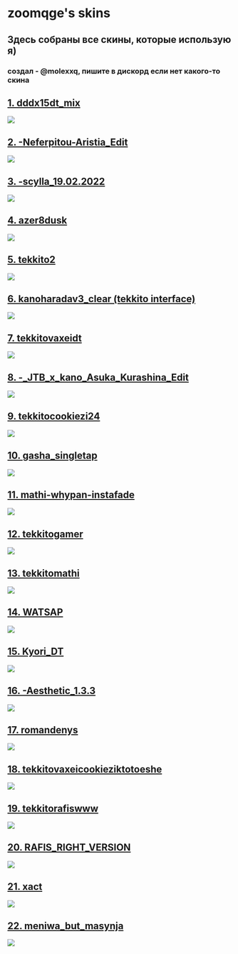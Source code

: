 # zoomqge's skins

## Здесь собраны все скины, которые использую я)

### создал - @molexxq, пишите в дискорд если нет какого-то скина

## [1. dddx15dt_mix](https://cdn.discordapp.com/attachments/1125160099263025353/1126184222319706122/dddx15dt_mix.osk)

![](https://osu.ppy.sh/ss/18686440/bfe5)

## [2. -Neferpitou-Aristia_Edit](https://cdn.discordapp.com/attachments/1125160099263025353/1126184410077724833/-Neferpitou-Aristia_Edit.osk)

![](https://i.imgur.com/qAo5ons.jpeg)

## [3. -scylla_19.02.2022](https://cdn.discordapp.com/attachments/1125160099263025353/1126184496283263128/-__scylla_19.02.2022.osk)

![](https://osu.ppy.sh/ss/18686446/aef6)

## [4. azer8dusk](https://cdn.discordapp.com/attachments/1125160099263025353/1126184648532308051/azer8dusk.osk)

![](https://osu.ppy.sh/ss/18686449/e395)

## [5. tekkito2](https://cdn.discordapp.com/attachments/1125160099263025353/1126184720212963449/tekkito2.osk)

![](https://osu.ppy.sh/ss/18686452/dcaa)

## [6. kanoharadav3_clear (tekkito interface)](https://cdn.discordapp.com/attachments/1125160099263025353/1126184720212963449/tekkito2.osk)

![](https://osu.ppy.sh/ss/18686466/95ad)

## [7. tekkitovaxeidt](https://cdn.discordapp.com/attachments/1125160099263025353/1126184770834026536/tekkitovaxeidt.osk)

![](https://i.imgur.com/DOTiJtk.jpeg)

## [8. -_JTB_x_kano_Asuka_Kurashina_Edit](https://cdn.discordapp.com/attachments/1125160099263025353/1126184800290623578/-_JTB_x_kano_Asuka_Kurashina_Edit.osk)

![](https://osu.ppy.sh/ss/18686480/218e)

## [9. tekkitocookiezi24](https://cdn.discordapp.com/attachments/1125160099263025353/1126184805202141204/tekkitocookiezi24.osk)

![](https://osu.ppy.sh/ss/18686472/b500)

## [10. gasha_singletap](https://cdn.discordapp.com/attachments/1125160099263025353/1126184817478860851/gasha_singletap.osk)

![](http://osu.ppy.sh/ss/18686483/bf74)

## [11. mathi-whypan-instafade ](https://cdn.discordapp.com/attachments/1125160099263025353/1126184966577995867/mathi-whypan-instafade.osk)

![](http://osu.ppy.sh/ss/18686487/b35a)

## [12. tekkitogamer](https://cdn.discordapp.com/attachments/1125160099263025353/1126185048853458974/tekkitogamer.osk)

![](http://osu.ppy.sh/ss/18686498/69c2)

## [13. tekkitomathi](https://cdn.discordapp.com/attachments/1125160099263025353/1126185092935585984/tekkitomathi.osk)

![](http://osu.ppy.sh/ss/18686504/1aae)

## [14. WATSAP](https://cdn.discordapp.com/attachments/1125160099263025353/1126185159964753962/WATSAP.osk)

![](http://osu.ppy.sh/ss/18686505/aa97)

## [15. Kyori_DT](https://cdn.discordapp.com/attachments/1125160099263025353/1126185528727973968/Kyori_DT.osk)

![](http://osu.ppy.sh/ss/18686507/b8af)

## [16. -Aesthetic_1.3.3](https://cdn.discordapp.com/attachments/1125160099263025353/1126185678930186300/-Aesthetic_1.3.3.osk)

![](https://osu.ppy.sh/ss/18686508/6037)

## [17. romandenys](https://cdn.discordapp.com/attachments/1125160099263025353/1126185752234045610/romandenys.osk)

![](https://osu.ppy.sh/ss/18686539/09af)

## [18. tekkitovaxeicookieziktotoeshe](https://cdn.discordapp.com/attachments/1125160099263025353/1126186187195961384/tekkitovaxeicookieziktotoeshe.osk)

![](http://osu.ppy.sh/ss/18686520/d773)

## [19. tekkitorafiswww](https://cdn.discordapp.com/attachments/1125160099263025353/1126186259912597626/tekkitorafiswww.osk)

![](http://osu.ppy.sh/ss/18686522/2d77)

## [20. RAFIS_RIGHT_VERSION](https://cdn.discordapp.com/attachments/1125160099263025353/1126186333837197413/RAFIS_RIGHT_VERSION.osk)

![](http://osu.ppy.sh/ss/18686524/4d9a)

## [21. xact](https://cdn.discordapp.com/attachments/1125160099263025353/1126186509540786187/xact.osk)

![](https://osu.ppy.sh/ss/18686544/9128)

## [22. meniwa_but_masynja](https://cdn.discordapp.com/attachments/1125160099263025353/1126187241350385784/meniwa_but_masynja.osk)

![](http://osu.ppy.sh/ss/18686527/f1c4)
